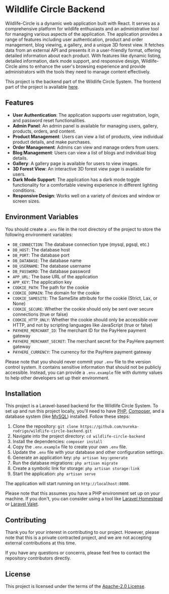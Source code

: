# Wildlife Circle Backend

Wildlife-Circle is a dynamic web application built with React.
It serves as a comprehensive platform for wildlife enthusiasts and an administrative tool
for managing various aspects of the application.
The application provides a range of features including user authentication,
product and order management, blog viewing, a gallery, and a unique 3D forest view.
It fetches data from an external API and presents it in a user-friendly format,
offering detailed information about each product.
With features like dynamic listing, detailed information, dark mode support, and responsive design,
Wildlife-Circle aims to enhance the user's browsing experience
and provide administrators with the tools they need to manage content effectively.

This project is the backend part of the Wildlife Circle System.
The frontend part of the project is available [here](https://github.com/nureka-rodrigo/wildlife-circle-frontend).

## Features

- **User Authentication**: The application supports user registration, login, and password reset functionalities.
- **Admin Panel**: An admin panel is available for managing users, gallery, products, orders, and content.
- **Product Management**: Users can view a list of products, view individual product details, and make purchases.
- **Order Management**: Admins can view and manage orders from users.
- **Blog Management**: Users can view a list of blogs and individual blog details.
- **Gallery**: A gallery page is available for users to view images.
- **3D Forest View**: An interactive 3D forest view page is available for users.
- **Dark Mode Support**: The application has a dark mode toggle functionality for a comfortable viewing experience in different lighting conditions.
- **Responsive Design**: Works well on a variety of devices and window or screen sizes.

## Environment Variables

You should create a `.env` file in the root directory of the project to store the following environment variables:

- `DB_CONNECTION`: The database connection type (mysql, pgsql, etc.)
- `DB_HOST`: The database host
- `DB_PORT`: The database port
- `DB_DATABASE`: The database name
- `DB_USERNAME`: The database username
- `DB_PASSWORD`: The database password
- `APP_URL`: The base URL of the application
- `APP_KEY`: The application key
- `COOKIE_PATH`: The path for the cookie
- `COOKIE_DOMAIN`: The domain for the cookie
- `COOKIE_SAMESITE`: The SameSite attribute for the cookie (Strict, Lax, or None)
- `COOKIE_SECURE`: Whether the cookie should only be sent over secure connections (true or false)
- `COOKIE_HTTP_ONLY`: Whether the cookie should only be accessible over HTTP, and not by scripting languages like JavaScript (true or false)
- `PAYHERE_MERCHANT_ID`: The merchant ID for the PayHere payment gateway
- `PAYHERE_MERCHANT_SECRET`: The merchant secret for the PayHere payment gateway
- `PAYHERE_CURRENCY`: The currency for the PayHere payment gateway

Please note that you should never commit your `.env` file to the version control system.
It contains sensitive information that should not be publicly accessible.
Instead, you can provide a `.env.example` file with dummy values to help other developers set up their environment.

## Installation

This project is a Laravel-based backend for the Wildlife Circle System. To set up and run this project locally, you'll need to have [PHP](https://www.php.net/), [Composer](https://getcomposer.org/), and a database system (like [MySQL](https://www.mysql.com/)) installed. Follow these steps:

1. Clone the repository: `git clone https://github.com/nureka-rodrigo/wildlife-circle-backend.git`
2. Navigate into the project directory: `cd wildlife-circle-backend`
3. Install the dependencies: `composer install`
4. Copy the `.env.example` file to create your own `.env` file.
5. Update the `.env` file with your database and other configuration settings.
6. Generate an application key: `php artisan key:generate`
7. Run the database migrations: `php artisan migrate`
8. Create a symbolic link for storage: `php artisan storage:link`
9. Start the application: `php artisan serve`

The application will start running on `http://localhost:8000`.

Please note that this assumes you have a PHP environment set up on your machine.
If you don't,
you can consider
using a tool like [Laravel Homestead](https://laravel.com/docs/homestead) or [Laravel Valet](https://laravel.com/docs/valet).

## Contributing

Thank you for your interest in contributing to our project. However, please note that this is a private contracted project, and we are not accepting external contributions at this time.

If you have any questions or concerns, please feel free to contact the repository contributors directly.
## License

This project is licensed under the terms of
the [Apache-2.0 License](https://github.com/nureka-rodrigo/wildlfe-circle-backend/blob/main/LICENSE).
